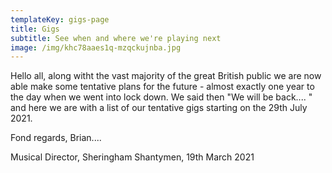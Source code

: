 ```yaml
---
templateKey: gigs-page
title: Gigs
subtitle: See when and where we're playing next
image: /img/khc78aaes1q-mzqckujnba.jpg
---
```

Hello all, along witht the vast majority of the great British public we are now able make some tentative plans for the future - almost exactly one year to the day when we went into lock down. We said then "We will be back.... " and here we are with a list of our tentative gigs starting on the 29th July 2021.

Fond regards, Brian....

Musical Director, Sheringham Shantymen, 19th March 2021